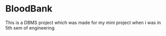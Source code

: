# BloodBank
This is a DBMS project which was made for my mini project when i was in 5th sem of engineering 
